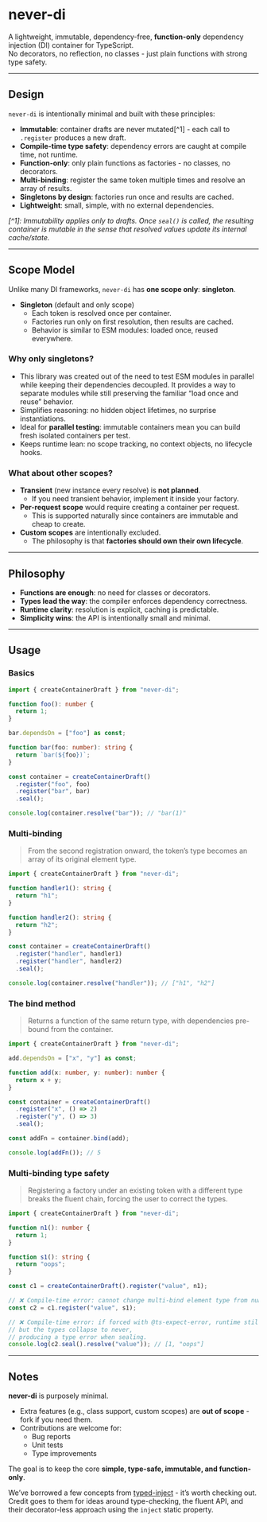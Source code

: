 # never-di

A lightweight, immutable, dependency-free, **function-only** dependency injection (DI) container for TypeScript.  
No decorators, no reflection, no classes - just plain functions with strong type safety.

---

## Design

`never-di` is intentionally minimal and built with these principles:

- **Immutable**: container drafts are never mutated[^1]  - each call to `.register` produces a new draft.
- **Compile-time type safety**: dependency errors are caught at compile time, not runtime.
- **Function-only**: only plain functions as factories - no classes, no decorators.
- **Multi-binding**: register the same token multiple times and resolve an array of results.
- **Singletons by design**: factories run once and results are cached.
- **Lightweight**: small, simple, with no external dependencies.

*[^1]: Immutability applies only to drafts. Once `seal()` is called, the resulting container is mutable in the sense that resolved values update its internal cache/state.*

---

## Scope Model

Unlike many DI frameworks, `never-di` has **one scope only**: **singleton**.

- **Singleton** (default and only scope)
  - Each token is resolved once per container.
  - Factories run only on first resolution, then results are cached.
  - Behavior is similar to ESM modules: loaded once, reused everywhere.

### Why only singletons?

- This library was created out of the need to test ESM modules in parallel while keeping their dependencies decoupled.
  It provides a way to separate modules while still preserving the familiar “load once and reuse” behavior.
- Simplifies reasoning: no hidden object lifetimes, no surprise instantiations.
- Ideal for **parallel testing**: immutable containers mean you can build fresh isolated containers per test.
- Keeps runtime lean: no scope tracking, no context objects, no lifecycle hooks.

### What about other scopes?

- **Transient** (new instance every resolve) is **not planned**.
  - If you need transient behavior, implement it inside your factory.
- **Per-request scope** would require creating a container per request.
  - This is supported naturally since containers are immutable and cheap to create.
- **Custom scopes** are intentionally excluded.
  - The philosophy is that **factories should own their own lifecycle**.

---

## Philosophy

- **Functions are enough**: no need for classes or decorators.
- **Types lead the way**: the compiler enforces dependency correctness.
- **Runtime clarity**: resolution is explicit, caching is predictable.
- **Simplicity wins**: the API is intentionally small and minimal.

---

## Usage

### Basics

```ts
import { createContainerDraft } from "never-di";

function foo(): number {
  return 1;
}

bar.dependsOn = ["foo"] as const;

function bar(foo: number): string {
  return `bar(${foo})`;
}

const container = createContainerDraft()
  .register("foo", foo)
  .register("bar", bar)
  .seal();

console.log(container.resolve("bar")); // "bar(1)"
```

### Multi-binding

> From the second registration onward, the token’s type becomes an array of its original element type.

```ts
import { createContainerDraft } from "never-di";

function handler1(): string {
  return "h1";
}

function handler2(): string {
  return "h2";
}

const container = createContainerDraft()
  .register("handler", handler1)
  .register("handler", handler2)
  .seal();

console.log(container.resolve("handler")); // ["h1", "h2"]
```

### The bind method

> Returns a function of the same return type, with dependencies pre-bound from the container.

```ts
import { createContainerDraft } from "never-di";

add.dependsOn = ["x", "y"] as const;

function add(x: number, y: number): number {
  return x + y;
}

const container = createContainerDraft()
  .register("x", () => 2)
  .register("y", () => 3)
  .seal();

const addFn = container.bind(add);

console.log(addFn()); // 5
```

### Multi-binding type safety

> Registering a factory under an existing token with a different type breaks the fluent chain, forcing the user to correct the types.

```ts
import { createContainerDraft } from "never-di";

function n1(): number {
  return 1;
}

function s1(): string {
  return "oops";
}

const c1 = createContainerDraft().register("value", n1);

// ❌ Compile-time error: cannot change multi-bind element type from number -> string
const c2 = c1.register("value", s1);

// ❌ Compile-time error: if forced with @ts-expect-error, runtime still succeeds,
// but the types collapse to never,
// producing a type error when sealing.
console.log(c2.seal().resolve("value")); // [1, "oops"]
```

---

## Notes

**never-di** is purposely minimal.

- Extra features (e.g., class support, custom scopes) are **out of scope** - fork if you need them.
- Contributions are welcome for:
  - Bug reports
  - Unit tests
  - Type improvements

The goal is to keep the core **simple, type-safe, immutable, and function-only**.

We’ve borrowed a few concepts from [typed-inject](https://github.com/nicojs/typed-inject) - it’s worth checking out.  
Credit goes to them for ideas around type-checking, the fluent API, and their decorator-less approach using the `inject` static property.
